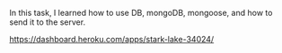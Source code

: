 In this task, I learned how to use DB, mongoDB, mongoose, and how to send it to the server.

https://dashboard.heroku.com/apps/stark-lake-34024/
